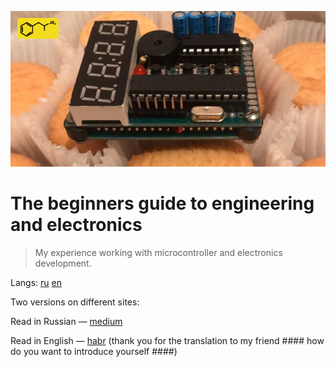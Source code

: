 ![enter image description here](/media/logo.png)

# The beginners guide to engineering and electronics
> My experience working with microcontroller and electronics development.

Langs: [ru]('/rureadme.md') [en](/readme.md')

Two versions on different sites:

Read in Russian — [medium](https://prohetamine.medium.com/%D1%8D%D0%BB%D0%B5%D0%BA%D1%82%D1%80%D0%BE%D0%BD%D0%B8%D0%BA%D0%B0-%D0%B2%D1%81%D0%B5%D0%BC-%D0%BD%D0%B0%D1%87%D0%B8%D0%BD%D0%B0%D1%8E%D1%89%D0%B8%D0%BC-3db893a0b9fc)

Read in English — [habr](https://habr) (thank you for the translation to my friend #### how do you want to introduce yourself ####)
